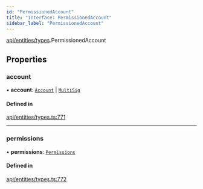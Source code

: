 ```yaml
---
id: "PermissionedAccount"
title: "Interface: PermissionedAccount"
sidebar_label: "PermissionedAccount"
---
```


[api/entities/types](../../../../../modules/API/Entities/Types/Types.md).PermissionedAccount

## Properties

### account

• **account**: [`Account`](../../../../../classes/API/Entities/Account/Account.md) \| [`MultiSig`](../../../../../classes/API/Entities/Account/MultiSig/MultiSig.md)

#### Defined in

[api/entities/types.ts:771](https://github.com/PolymeshAssociation/polymesh-sdk/blob/b55e63737/src/api/entities/types.ts#L771)

___

### permissions

• **permissions**: [`Permissions`](../Permissions/Permissions.md)

#### Defined in

[api/entities/types.ts:772](https://github.com/PolymeshAssociation/polymesh-sdk/blob/b55e63737/src/api/entities/types.ts#L772)
